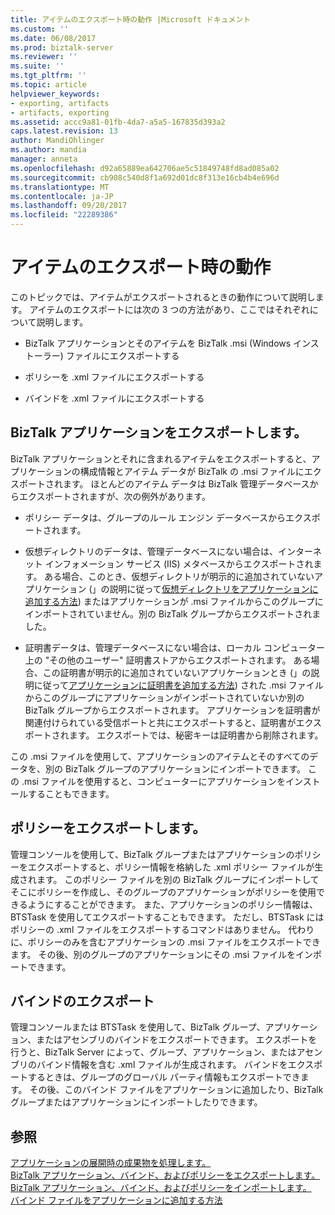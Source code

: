 ```yaml
---
title: アイテムのエクスポート時の動作 |Microsoft ドキュメント
ms.custom: ''
ms.date: 06/08/2017
ms.prod: biztalk-server
ms.reviewer: ''
ms.suite: ''
ms.tgt_pltfrm: ''
ms.topic: article
helpviewer_keywords:
- exporting, artifacts
- artifacts, exporting
ms.assetid: accc9a81-01fb-4da7-a5a5-167835d393a2
caps.latest.revision: 13
author: MandiOhlinger
ms.author: mandia
manager: anneta
ms.openlocfilehash: d92a65889ea642706ae5c51849748fd8ad085a02
ms.sourcegitcommit: cb908c540d8f1a692d01dc8f313e16cb4b4e696d
ms.translationtype: MT
ms.contentlocale: ja-JP
ms.lasthandoff: 09/20/2017
ms.locfileid: "22289386"
---
```

# <a name="what-happens-when-artifacts-are-exported"></a>アイテムのエクスポート時の動作
このトピックでは、アイテムがエクスポートされるときの動作について説明します。 アイテムのエクスポートには次の 3 つの方法があり、ここではそれぞれについて説明します。  
  
-   BizTalk アプリケーションとそのアイテムを BizTalk .msi (Windows インストーラー) ファイルにエクスポートする  
  
-   ポリシーを .xml ファイルにエクスポートする  
  
-   バインドを .xml ファイルにエクスポートする  
  
## <a name="exporting-a-biztalk-application"></a>BizTalk アプリケーションをエクスポートします。  
 BizTalk アプリケーションとそれに含まれるアイテムをエクスポートすると、アプリケーションの構成情報とアイテム データが BizTalk の .msi ファイルにエクスポートされます。 ほとんどのアイテム データは BizTalk 管理データベースからエクスポートされますが、次の例外があります。  
  
-   ポリシー データは、グループのルール エンジン データベースからエクスポートされます。  
  
-   仮想ディレクトリのデータは、管理データベースにない場合は、インターネット インフォメーション サービス (IIS) メタベースからエクスポートされます。 ある場合、このとき、仮想ディレクトリが明示的に追加されていないアプリケーション (」の説明に従って[仮想ディレクトリをアプリケーションに追加する方法](../core/how-to-add-a-virtual-directory-to-an-application.md)) またはアプリケーションが .msi ファイルからこのグループにインポートされていません。別の BizTalk グループからエクスポートされました。  
  
-   証明書データは、管理データベースにない場合は、ローカル コンピューター上の "その他のユーザー" 証明書ストアからエクスポートされます。 ある場合、この証明書が明示的に追加されていないアプリケーションとき (」の説明に従って[アプリケーションに証明書を追加する方法](../core/how-to-add-a-certificate-to-an-application.md)) された .msi ファイルからこのグループにアプリケーションがインポートされていないか別の BizTalk グループからエクスポートされます。 アプリケーションを証明書が関連付けられている受信ポートと共にエクスポートすると、証明書がエクスポートされます。 エクスポートでは、秘密キーは証明書から削除されます。  
  
 この .msi ファイルを使用して、アプリケーションのアイテムとそのすべてのデータを、別の BizTalk グループのアプリケーションにインポートできます。 この .msi ファイルを使用すると、コンピューターにアプリケーションをインストールすることもできます。  
  
## <a name="exporting-a-policy"></a>ポリシーをエクスポートします。  
 管理コンソールを使用して、BizTalk グループまたはアプリケーションのポリシーをエクスポートすると、ポリシー情報を格納した .xml ポリシー ファイルが生成されます。 このポリシー ファイルを別の BizTalk グループにインポートしてそこにポリシーを作成し、そのグループのアプリケーションがポリシーを使用できるようにすることができます。 また、アプリケーションのポリシー情報は、BTSTask を使用してエクスポートすることもできます。 ただし、BTSTask にはポリシーの .xml ファイルをエクスポートするコマンドはありません。 代わりに、ポリシーのみを含むアプリケーションの .msi ファイルをエクスポートできます。 その後、別のグループのアプリケーションにその .msi ファイルをインポートできます。  
  
## <a name="exporting-bindings"></a>バインドのエクスポート  
 管理コンソールまたは BTSTask を使用して、BizTalk グループ、アプリケーション、またはアセンブリのバインドをエクスポートできます。 エクスポートを行うと、BizTalk Server によって、グループ、アプリケーション、またはアセンブリのバインド情報を含む .xml ファイルが生成されます。 バインドをエクスポートするときは、グループのグローバル パーティ情報もエクスポートできます。 その後、このバインド ファイルをアプリケーションに追加したり、BizTalk グループまたはアプリケーションにインポートしたりできます。  
  
## <a name="see-also"></a>参照  
 [アプリケーションの展開時の成果物を処理します。](../core/what-happens-to-artifacts-during-application-deployment.md)   
 [BizTalk アプリケーション、バインド、およびポリシーをエクスポートします。](../core/exporting-biztalk-applications-bindings-and-policies.md)   
 [BizTalk アプリケーション、バインド、およびポリシーをインポートします。](../core/importing-biztalk-applications-bindings-and-policies.md)   
 [バインド ファイルをアプリケーションに追加する方法](../core/how-to-add-a-binding-file-to-an-application2.md)